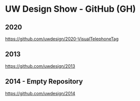 # UW Design Show - GitHub (GH)

## 2020
https://github.com/uwdesign/2020-VisualTelephoneTag

## 2013
https://github.com/uwdesign/2013

## 2014 - Empty Repository
https://github.com/uwdesign/2014
